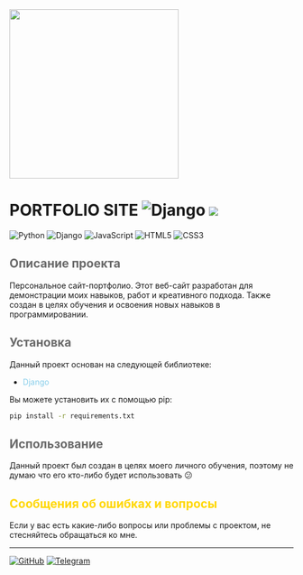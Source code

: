 
<img src="https://i.pinimg.com/736x/53/96/84/539684ee35e67d564c63762f9137143f.jpg" width="300" height="300">

# PORTFOLIO SITE ![Django](https://img.shields.io/badge/Django-092E20?style=for-the-badge&logo=django&logoColor=green) ![](https://img.shields.io/badge/version-5.0.7-green)
![Python](https://img.shields.io/badge/python-3670A0?style=for-the-badge&logo=python&logoColor=green)
![Django](https://img.shields.io/badge/Django-092E20?style=for-the-badge&logo=django&logoColor=green)
![JavaScript](https://img.shields.io/badge/JavaScript-323330?style=for-the-badge&logo=javascript&logoColor=F7DF1E)
![HTML5](https://img.shields.io/badge/HTML5-E34F26?style=for-the-badge&logo=html5&logoColor=white)
![CSS3](https://img.shields.io/badge/CSS3-1572B6?style=for-the-badge&logo=css3&logoColor=white)


## <span style="color:#696969">Описание проекта</span>

Персональное сайт-портфолио.
Этот веб-сайт разработан для демонстрации моих навыков, работ и креативного подхода.
Также создан в целях обучения и освоения новых навыков в программировании.

## <span style="color:#696969">Установка</span>

Данный проект основан на следующей библиотеке:

- <span style="color:#87CEEB">Django</span>

Вы можете установить их с помощью pip:

```bash
pip install -r requirements.txt
```

## <span style="color:#696969">Использование</span>

Данный проект был создан в целях моего личного обучения, поэтому не думаю что его кто-либо будет использовать :confused:

## <span style="color:#FFD700">Сообщения об ошибках и вопросы</span>


Если у вас есть какие-либо вопросы или проблемы с проектом, не стесняйтесь обращаться ко мне.

---

[![GitHub](https://img.shields.io/badge/github-%23121011.svg?style=for-the-badge&logo=github&logoColor=white)](https://github.com/SkywalkerERR)
[![Telegram](https://img.shields.io/badge/Telegram-2CA5E0?style=for-the-badge&logo=telegram&logoColor=white)](https://t.me/skyindra)
